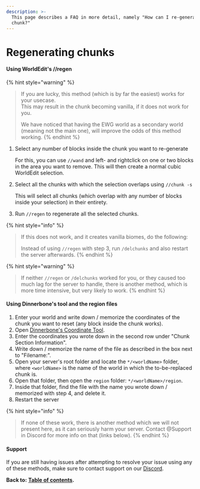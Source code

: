 ```yaml
---
description: >-
  This page describes a FAQ in more detail, namely "How can I re-generate a
  chunk?"
---
```


# Regenerating chunks

#### Using WorldEdit's //regen

{% hint style="warning" %}
> If you are lucky, this method \(which is by far the easiest\) works for your usecase.  
> This may result in the chunk becoming vanilla, if it does not work for you.
>
> We have noticed that having the EWG world as a secondary world \(meaning not the main one\), will improve the odds of this method working.
{% endhint %}

1. Select any number of blocks inside the chunk you want to re-generate

   For this, you can use `//wand` and left- and rightclick on one or two blocks in the area you want to remove. This will then create a normal cubic WorldEdit selection.

2. Select all the chunks with which the selection overlaps using `//chunk -s` 

   This will select all chunks \(which overlap with any number of blocks inside your selection\) in their entirety.

3. Run `//regen` to regenerate all the selected chunks.

{% hint style="info" %}
> If this does not work, and it creates vanilla biomes, do the following:
>
> Instead of using `//regen` with step 3, run `/delchunks` and also restart the server afterwards.
{% endhint %}

{% hint style="warning" %}
> If neither `//regen` or `/delchunks` worked for you, or they caused too much lag for the server to handle, there is another method, which is more time intensive, but very likely to work.
{% endhint %}

#### Using Dinnerbone's tool and the region files

1. Enter your world and write down / memorize the coordinates of the chunk you want to reset \(any block inside the chunk works\).
2. Open [Dinnerbone's Coordinate Tool](https://dinnerbone.com/minecraft/tools/coordinates/).
3. Enter the coordinates you wrote down in the second row under "Chunk Section Information".
4. Write down / memorize the name of the file as described in the box next to "Filename:".
5. Open your server's root folder and locate the `*/<worldName>` folder, where `<worldName>` is the name of the world in which the to-be-replaced chunk is.
6. Open that folder, then open the `region` folder: `*/<worldName>/region`.
7. Inside that folder, find the file with the name you wrote down / memorized with step 4, and delete it.
8. Restart the server

{% hint style="info" %}
> If none of these work, there is another method which we will not present here, as it can seriously harm your server. Contact @Support in Discord for more info on that \(links below\).
{% endhint %}

#### Support

If you are still having issues after attempting to resolve your issue using any of these methods, make sure to contact support on our [Discord](https://discord.gg/Jq3ecb3).

**Back to:** [**Table of contents**](https://docs.dynamic-bytes.com/table-of-contents)**.**

